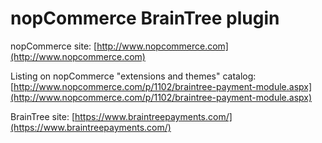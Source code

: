 ﻿nopCommerce BrainTree plugin
===========

nopCommerce site: [http://www.nopcommerce.com](http://www.nopcommerce.com)

Listing on nopCommerce "extensions and themes" catalog: [http://www.nopcommerce.com/p/1102/braintree-payment-module.aspx](http://www.nopcommerce.com/p/1102/braintree-payment-module.aspx)

BrainTree site: [https://www.braintreepayments.com/](https://www.braintreepayments.com/)
